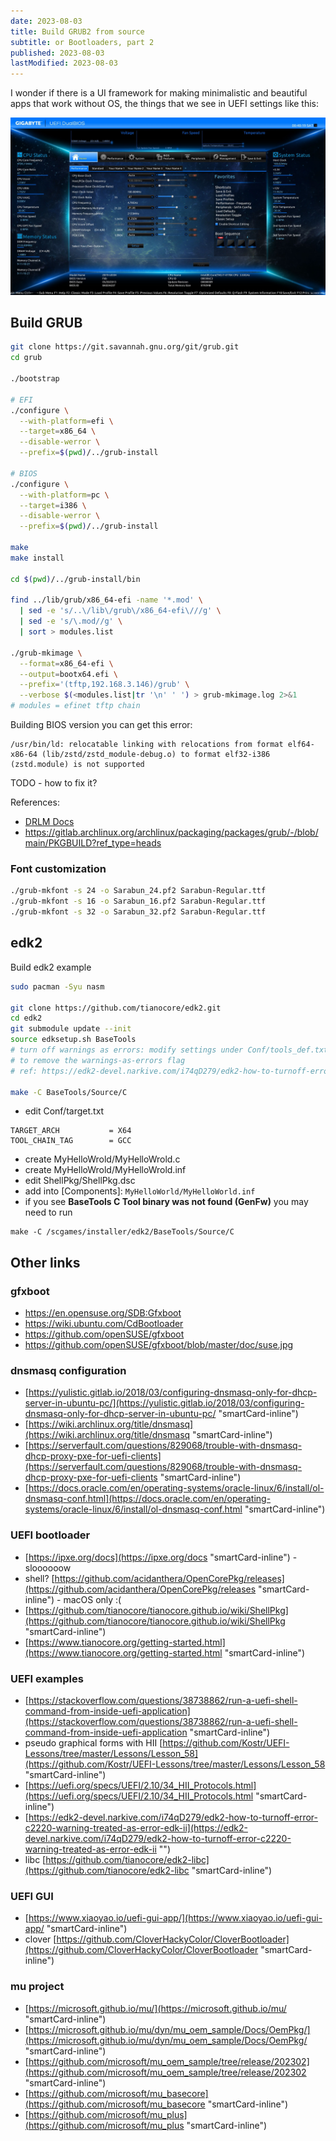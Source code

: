 ```yaml
---
date: 2023-08-03
title: Build GRUB2 from source
subtitle: or Bootloaders, part 2
published: 2023-08-03
lastModified: 2023-08-03
---
```


I wonder if there is a UI framework for making minimalistic and beautiful apps that work without OS, the things that we see in UEFI settings like this:

![UEFI settings on GIGABYTE motherboard](./uefi-min.jpg)


## Build GRUB

```bash
git clone https://git.savannah.gnu.org/git/grub.git
cd grub

./bootstrap

# EFI
./configure \
  --with-platform=efi \
  --target=x86_64 \
  --disable-werror \
  --prefix=$(pwd)/../grub-install

# BIOS
./configure \
  --with-platform=pc \
  --target=i386 \
  --disable-werror \
  --prefix=$(pwd)/../grub-install

make
make install

cd $(pwd)/../grub-install/bin

find ../lib/grub/x86_64-efi -name '*.mod' \
  | sed -e 's/..\/lib\/grub\/x86_64-efi\///g' \
  | sed -e 's/\.mod//g' \
  | sort > modules.list

./grub-mkimage \
  --format=x86_64-efi \
  --output=bootx64.efi \
  --prefix='(tftp,192.168.3.146)/grub' \
  --verbose $(<modules.list|tr '\n' ' ') > grub-mkimage.log 2>&1
# modules = efinet tftp chain
```

Building BIOS version you can get this error:

```
/usr/bin/ld: relocatable linking with relocations from format elf64-x86-64 (lib/zstd/zstd_module-debug.o) to format elf32-i386 (zstd.module) is not supported
```

TODO - how to fix it?

References:

- [DRLM Docs](https://docs.drlm.org/en/latest/building_grub2.html)
- https://gitlab.archlinux.org/archlinux/packaging/packages/grub/-/blob/main/PKGBUILD?ref_type=heads


### Font customization

```bash
./grub-mkfont -s 24 -o Sarabun_24.pf2 Sarabun-Regular.ttf
./grub-mkfont -s 16 -o Sarabun_16.pf2 Sarabun-Regular.ttf
./grub-mkfont -s 32 -o Sarabun_32.pf2 Sarabun-Regular.ttf
```

## edk2

Build edk2 example

```bash
sudo pacman -Syu nasm

git clone https://github.com/tianocore/edk2.git
cd edk2
git submodule update --init
source edksetup.sh BaseTools
# turn off warnings as errors: modify settings under Conf/tools_def.txt
# to remove the warnings-as-errors flag 
# ref: https://edk2-devel.narkive.com/i74qD279/edk2-how-to-turnoff-error-c2220-warning-treated-as-error-edk-ii

make -C BaseTools/Source/C
```

- edit Conf/target.txt

```
TARGET_ARCH           = X64
TOOL_CHAIN_TAG        = GCC
```

- create MyHelloWrold/MyHelloWrold.c
- create MyHelloWrold/MyHelloWrold.inf
- edit ShellPkg/ShellPkg.dsc
- add into [Components]: `MyHelloWorld/MyHelloWorld.inf`
- if you see **BaseTools C Tool binary was not found (GenFw)** you may need to run

```
make -C /scgames/installer/edk2/BaseTools/Source/C
```


## Other links


### gfxboot

- https://en.opensuse.org/SDB:Gfxboot
- https://wiki.ubuntu.com/CdBootloader
- https://github.com/openSUSE/gfxboot
- https://github.com/openSUSE/gfxboot/blob/master/doc/suse.jpg

### dnsmasq configuration

- [https://yulistic.gitlab.io/2018/03/configuring-dnsmasq-only-for-dhcp-server-in-ubuntu-pc/](https://yulistic.gitlab.io/2018/03/configuring-dnsmasq-only-for-dhcp-server-in-ubuntu-pc/ "smartCard-inline")
- [https://wiki.archlinux.org/title/dnsmasq](https://wiki.archlinux.org/title/dnsmasq "smartCard-inline")
- [https://serverfault.com/questions/829068/trouble-with-dnsmasq-dhcp-proxy-pxe-for-uefi-clients](https://serverfault.com/questions/829068/trouble-with-dnsmasq-dhcp-proxy-pxe-for-uefi-clients "smartCard-inline")
- [https://docs.oracle.com/en/operating-systems/oracle-linux/6/install/ol-dnsmasq-conf.html](https://docs.oracle.com/en/operating-systems/oracle-linux/6/install/ol-dnsmasq-conf.html "smartCard-inline")

### UEFI bootloader

- [https://ipxe.org/docs](https://ipxe.org/docs "smartCard-inline")  - sloooooow
- shell? [https://github.com/acidanthera/OpenCorePkg/releases](https://github.com/acidanthera/OpenCorePkg/releases "smartCard-inline") - macOS only :(
- [https://github.com/tianocore/tianocore.github.io/wiki/ShellPkg](https://github.com/tianocore/tianocore.github.io/wiki/ShellPkg "smartCard-inline")
- [https://www.tianocore.org/getting-started.html](https://www.tianocore.org/getting-started.html "smartCard-inline")

### UEFI examples

- [https://stackoverflow.com/questions/38738862/run-a-uefi-shell-command-from-inside-uefi-application](https://stackoverflow.com/questions/38738862/run-a-uefi-shell-command-from-inside-uefi-application "smartCard-inline")
- pseudo graphical forms with HII [https://github.com/Kostr/UEFI-Lessons/tree/master/Lessons/Lesson_58](https://github.com/Kostr/UEFI-Lessons/tree/master/Lessons/Lesson_58 "smartCard-inline")
- [https://uefi.org/specs/UEFI/2.10/34_HII_Protocols.html](https://uefi.org/specs/UEFI/2.10/34_HII_Protocols.html "smartCard-inline")
- [https://edk2-devel.narkive.com/i74qD279/edk2-how-to-turnoff-error-c2220-warning-treated-as-error-edk-ii](https://edk2-devel.narkive.com/i74qD279/edk2-how-to-turnoff-error-c2220-warning-treated-as-error-edk-ii "‌")
- libc [https://github.com/tianocore/edk2-libc](https://github.com/tianocore/edk2-libc "smartCard-inline")

### UEFI GUI

- [https://www.xiaoyao.io/uefi-gui-app/](https://www.xiaoyao.io/uefi-gui-app/ "smartCard-inline")
- clover [https://github.com/CloverHackyColor/CloverBootloader](https://github.com/CloverHackyColor/CloverBootloader "smartCard-inline")

### mu project

- [https://microsoft.github.io/mu/](https://microsoft.github.io/mu/ "smartCard-inline")
- [https://microsoft.github.io/mu/dyn/mu_oem_sample/Docs/OemPkg/](https://microsoft.github.io/mu/dyn/mu_oem_sample/Docs/OemPkg/ "smartCard-inline")
- [https://github.com/microsoft/mu_oem_sample/tree/release/202302](https://github.com/microsoft/mu_oem_sample/tree/release/202302 "smartCard-inline")
- [https://github.com/microsoft/mu_basecore](https://github.com/microsoft/mu_basecore "smartCard-inline")
- [https://github.com/microsoft/mu_plus](https://github.com/microsoft/mu_plus "smartCard-inline")